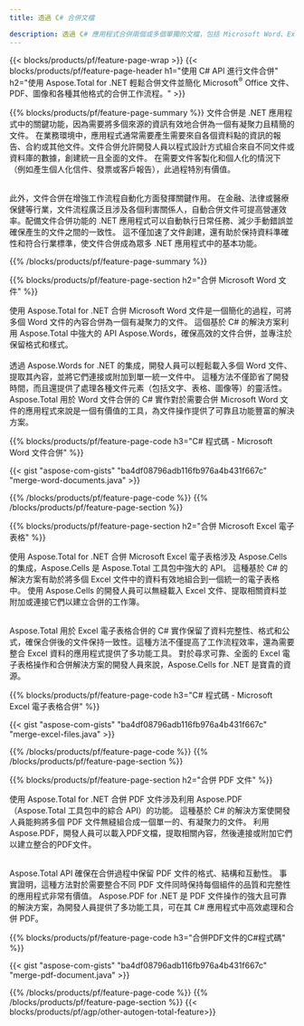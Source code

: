 ```yaml
---
title: 透過 C# 合併文檔 

description: 透過 C# 應用程式合併兩個或多個單獨的文檔，包括 Microsoft Word、Excel、PowerPoint、PDF 和圖像。 透過應用程式線上測試合併結果。
---
```


{{< blocks/products/pf/feature-page-wrap >}}
{{< blocks/products/pf/feature-page-header h1="使用 C# API 進行文件合併" h2="使用 Aspose.Total for .NET 輕鬆合併文件並簡化 Microsoft<sup>&reg;</sup> Office 文件、PDF、圖像和各種其他格式的合併工作流程。" >}}

{{% blocks/products/pf/feature-page-summary %}}
文件合併是 .NET 應用程式中的關鍵功能，因為需要將多個來源的資訊有效地合併為一個有凝聚力且精簡的文件。 在業務環境中，應用程式通常需要產生需要來自各個資料點的資訊的報告、合約或其他文件。文件合併允許開發人員以程式設計方式組合來自不同文件或資料庫的數據，創建統一且全面的文件。 在需要文件客製化和個人化的情況下（例如產生個人化信件、發票或客戶報告），此過程特別有價值。<br /><br />

此外，文件合併在增強工作流程自動化方面發揮關鍵作用。 在金融、法律或醫療保健等行業，文件流程廣泛且涉及各個利害關係人，自動合併文件可提高營運效率。配備文件合併功能的 .NET 應用程式可以自動執行日常任務、減少手動錯誤並確保產生的文件之間的一致性。 這不僅加速了文件創建，還有助於保持資料準確性和符合行業標準，使文件合併成為眾多 .NET 應用程式中的基本功能。

{{% /blocks/products/pf/feature-page-summary  %}}

{{% blocks/products/pf/feature-page-section  h2="合併 Microsoft Word 文件" %}}

使用 Aspose.Total for .NET 合併 Microsoft Word 文件是一個簡化的過程，可將多個 Word 文件的內容合併為一個有凝聚力的文件。 這個基於 C# 的解決方案利用 Aspose.Total 中強大的 API Aspose.Words，確保高效的文件合併，並專注於保留格式和樣式。 
<br /><br />
透過 Aspose.Words for .NET 的集成，開發人員可以輕鬆載入多個 Word 文件、提取其內容，並將它們連接或附加到單一統一文件中。 這種方法不僅節省了開發時間，而且還提供了處理各種文件元素（包括文字、表格、圖像等）的靈活性。 Aspose.Total 用於 Word 文件合併的 C# 實作對於需要合併 Microsoft Word 文件的應用程式來說是一個有價值的工具，為文件操作提供了可靠且功能豐富的解決方案。


{{% blocks/products/pf/feature-page-code h3="C# 程式碼 - Microsoft Word 文件合併" %}}

{{< gist "aspose-com-gists" "ba4df08796adb116fb976a4b431f667c" "merge-word-documents.java" >}}

{{% /blocks/products/pf/feature-page-code  %}}
{{% /blocks/products/pf/feature-page-section %}}

{{% blocks/products/pf/feature-page-section  h2="合併 Microsoft Excel 電子表格" %}}

使用 Aspose.Total for .NET 合併 Microsoft Excel 電子表格涉及 Aspose.Cells 的集成，Aspose.Cells 是 Aspose.Total 工具包中強大的 API。 這種基於 C# 的解決方案有助於將多個 Excel 文件中的資料有效地組合到一個統一的電子表格中。 使用 Aspose.Cells 的開發人員可以無縫載入 Excel 文件、提取相關資料並附加或連接它們以建立合併的工作簿。 <br /> <br />

Aspose.Total 用於 Excel 電子表格合併的 C# 實作保留了資料完整性、格式和公式，確保合併後的文件保持一致性。這種方法不僅提高了工作流程效率，還為需要整合 Excel 資料的應用程式提供了多功能工具。 對於尋求可靠、全面的 Excel 電子表格操作和合併解決方案的開發人員來說，Aspose.Cells for .NET 是寶貴的資源。


{{% blocks/products/pf/feature-page-code h3="C# 程式碼 - Microsoft Excel 電子表格合併" %}}

{{< gist "aspose-com-gists" "ba4df08796adb116fb976a4b431f667c" "merge-excel-files.java" >}}

{{% /blocks/products/pf/feature-page-code  %}}
{{% /blocks/products/pf/feature-page-section %}}


{{% blocks/products/pf/feature-page-section  h2="合併 PDF 文件" %}}

使用 Aspose.Total for .NET 合併 PDF 文件涉及利用 Aspose.PDF（Aspose.Total 工具包中的綜合 API）的功能。 這種基於 C# 的解決方案使開發人員能夠將多個 PDF 文件無縫組合成一個單一的、有凝聚力的文件。 利用Aspose.PDF，開發人員可以載入PDF文檔，提取相關內容，然後連接或附加它們以建立整合的PDF文件。 <br /><br />

Aspose.Total API 確保在合併過程中保留 PDF 文件的格式、結構和互動性。 事實證明，這種方法對於需要整合不同 PDF 文件同時保持每個組件的品質和完整性的應用程式非常有價值。 Aspose.PDF for .NET 是 PDF 文件操作的強大且可靠的解決方案，為開發人員提供了多功能工具，可在其 C# 應用程式中高效處理和合併 PDF。 

{{% blocks/products/pf/feature-page-code h3="合併PDF文件的C#程式碼" %}}

{{< gist "aspose-com-gists" "ba4df08796adb116fb976a4b431f667c" "merge-pdf-document.java" >}}

{{% /blocks/products/pf/feature-page-code  %}}
{{% /blocks/products/pf/feature-page-section %}}
{{< blocks/products/pf/agp/other-autogen-total-feature>}}